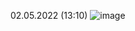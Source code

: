 02.05.2022 (13:10)
![image](https://user-images.githubusercontent.com/91154227/166218290-7c90246d-085d-4e6f-9f6a-9cb546bc190d.png)
